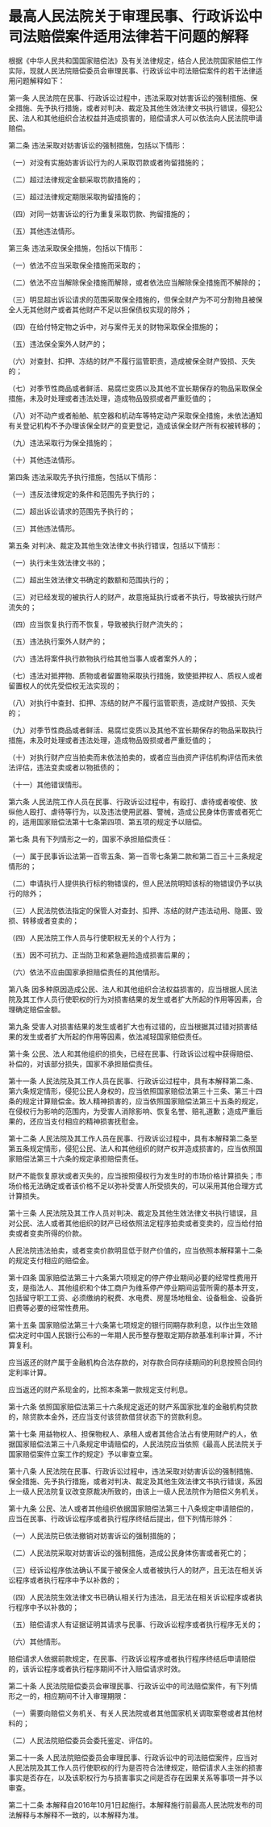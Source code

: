 # 最高人民法院关于审理民事、行政诉讼中司法赔偿案件适用法律若干问题的解释

<!-- INFO END -->

根据《中华人民共和国国家赔偿法》及有关法律规定，结合人民法院国家赔偿工作实际，现就人民法院赔偿委员会审理民事、行政诉讼中司法赔偿案件的若干法律适用问题解释如下：

第一条 人民法院在民事、行政诉讼过程中，违法采取对妨害诉讼的强制措施、保全措施、先予执行措施，或者对判决、裁定及其他生效法律文书执行错误，侵犯公民、法人和其他组织合法权益并造成损害的，赔偿请求人可以依法向人民法院申请赔偿。

第二条 违法采取对妨害诉讼的强制措施，包括以下情形：

（一）对没有实施妨害诉讼行为的人采取罚款或者拘留措施的；

（二）超过法律规定金额采取罚款措施的；

（三）超过法律规定期限采取拘留措施的；

（四）对同一妨害诉讼的行为重复采取罚款、拘留措施的；

（五）其他违法情形。

第三条 违法采取保全措施，包括以下情形：

（一）依法不应当采取保全措施而采取的；

（二）依法不应当解除保全措施而解除，或者依法应当解除保全措施而不解除的；

（三）明显超出诉讼请求的范围采取保全措施的，但保全财产为不可分割物且被保全人无其他财产或者其他财产不足以担保债权实现的除外；

（四）在给付特定物之诉中，对与案件无关的财物采取保全措施的；

（五）违法保全案外人财产的；

（六）对查封、扣押、冻结的财产不履行监管职责，造成被保全财产毁损、灭失的；

（七）对季节性商品或者鲜活、易腐烂变质以及其他不宜长期保存的物品采取保全措施，未及时处理或者违法处理，造成物品毁损或者严重贬值的；

（八）对不动产或者船舶、航空器和机动车等特定动产采取保全措施，未依法通知有关登记机构不予办理该保全财产的变更登记，造成该保全财产所有权被转移的；

（九）违法采取行为保全措施的；

（十）其他违法情形。

第四条 违法采取先予执行措施，包括以下情形：

（一）违反法律规定的条件和范围先予执行的；

（二）超出诉讼请求的范围先予执行的；

（三）其他违法情形。

第五条 对判决、裁定及其他生效法律文书执行错误，包括以下情形：

（一）执行未生效法律文书的；

（二）超出生效法律文书确定的数额和范围执行的；

（三）对已经发现的被执行人的财产，故意拖延执行或者不执行，导致被执行财产流失的；

（四）应当恢复执行而不恢复，导致被执行财产流失的；

（五）违法执行案外人财产的；

（六）违法将案件执行款物执行给其他当事人或者案外人的；

（七）违法对抵押物、质物或者留置物采取执行措施，致使抵押权人、质权人或者留置权人的优先受偿权无法实现的；

（八）对执行中查封、扣押、冻结的财产不履行监管职责，造成财产毁损、灭失的；

（九）对季节性商品或者鲜活、易腐烂变质以及其他不宜长期保存的物品采取执行措施，未及时处理或者违法处理，造成物品毁损或者严重贬值的；

（十）对执行财产应当拍卖而未依法拍卖的，或者应当由资产评估机构评估而未依法评估，违法变卖或者以物抵债的；

（十一）其他错误情形。

第六条 人民法院工作人员在民事、行政诉讼过程中，有殴打、虐待或者唆使、放纵他人殴打、虐待等行为，以及违法使用武器、警械，造成公民身体伤害或者死亡的，适用国家赔偿法第十七条第四项、第五项的规定予以赔偿。

第七条 具有下列情形之一的，国家不承担赔偿责任：

（一）属于民事诉讼法第一百零五条、第一百零七条第二款和第二百三十三条规定情形的；

（二）申请执行人提供执行标的物错误的，但人民法院明知该标的物错误仍予以执行的除外；

（三）人民法院依法指定的保管人对查封、扣押、冻结的财产违法动用、隐匿、毁损、转移或者变卖的；

（四）人民法院工作人员与行使职权无关的个人行为；

（五）因不可抗力、正当防卫和紧急避险造成损害后果的；

（六）依法不应由国家承担赔偿责任的其他情形。

第八条 因多种原因造成公民、法人和其他组织合法权益损害的，应当根据人民法院及其工作人员行使职权的行为对损害结果的发生或者扩大所起的作用等因素，合理确定赔偿金额。

第九条 受害人对损害结果的发生或者扩大也有过错的，应当根据其过错对损害结果的发生或者扩大所起的作用等因素，依法减轻国家赔偿责任。

第十条 公民、法人和其他组织的损失，已经在民事、行政诉讼过程中获得赔偿、补偿的，对该部分损失，国家不承担赔偿责任。

第十一条 人民法院及其工作人员在民事、行政诉讼过程中，具有本解释第二条、第六条规定情形，侵犯公民人身权的，应当依照国家赔偿法第三十三条、第三十四条的规定计算赔偿金。致人精神损害的，应当依照国家赔偿法第三十五条的规定，在侵权行为影响的范围内，为受害人消除影响、恢复名誉、赔礼道歉；造成严重后果的，还应当支付相应的精神损害抚慰金。

第十二条 人民法院及其工作人员在民事、行政诉讼过程中，具有本解释第二条至第五条规定情形，侵犯公民、法人和其他组织的财产权并造成损害的，应当依照国家赔偿法第三十六条的规定承担赔偿责任。

财产不能恢复原状或者灭失的，应当按照侵权行为发生时的市场价格计算损失；市场价格无法确定或者该价格不足以弥补受害人所受损失的，可以采用其他合理方式计算损失。

第十三条 人民法院及其工作人员对判决、裁定及其他生效法律文书执行错误，且对公民、法人或者其他组织的财产已经依照法定程序拍卖或者变卖的，应当给付拍卖或者变卖所得的价款。

人民法院违法拍卖，或者变卖价款明显低于财产价值的，应当依照本解释第十二条的规定支付相应的赔偿金。

第十四条 国家赔偿法第三十六条第六项规定的停产停业期间必要的经常性费用开支，是指法人、其他组织和个体工商户为维系停产停业期间运营所需的基本开支，包括留守职工工资、必须缴纳的税费、水电费、房屋场地租金、设备租金、设备折旧费等必要的经常性费用。

第十五条 国家赔偿法第三十六条第七项规定的银行同期存款利息，以作出生效赔偿决定时中国人民银行公布的一年期人民币整存整取定期存款基准利率计算，不计算复利。

应当返还的财产属于金融机构合法存款的，对存款合同存续期间的利息按照合同约定利率计算。

应当返还的财产系现金的，比照本条第一款规定支付利息。

第十六条 依照国家赔偿法第三十六条规定返还的财产系国家批准的金融机构贷款的，除贷款本金外，还应当支付该贷款借贷状态下的贷款利息。

第十七条 用益物权人、担保物权人、承租人或者其他合法占有使用财产的人，依据国家赔偿法第三十八条规定申请赔偿的，人民法院应当依照《最高人民法院关于国家赔偿案件立案工作的规定》予以审查立案。

第十八条 人民法院在民事、行政诉讼过程中，违法采取对妨害诉讼的强制措施、保全措施、先予执行措施，或者对判决、裁定及其他生效法律文书执行错误，系因上一级人民法院复议改变原裁决所致的，由该上一级人民法院作为赔偿义务机关。

第十九条 公民、法人或者其他组织依据国家赔偿法第三十八条规定申请赔偿的，应当在民事、行政诉讼程序或者执行程序终结后提出，但下列情形除外：

（一）人民法院已依法撤销对妨害诉讼的强制措施的；

（二）人民法院采取对妨害诉讼的强制措施，造成公民身体伤害或者死亡的；

（三）经诉讼程序依法确认不属于被保全人或者被执行人的财产，且无法在相关诉讼程序或者执行程序中予以补救的；

（四）人民法院生效法律文书已确认相关行为违法，且无法在相关诉讼程序或者执行程序中予以补救的；

（五）赔偿请求人有证据证明其请求与民事、行政诉讼程序或者执行程序无关的；

（六）其他情形。

赔偿请求人依据前款规定，在民事、行政诉讼程序或者执行程序终结后申请赔偿的，该诉讼程序或者执行程序期间不计入赔偿请求时效。

第二十条 人民法院赔偿委员会审理民事、行政诉讼中的司法赔偿案件，有下列情形之一的，相应期间不计入审理期限：

（一）需要向赔偿义务机关、有关人民法院或者其他国家机关调取案卷或者其他材料的；

（二）人民法院赔偿委员会委托鉴定、评估的。

第二十一条 人民法院赔偿委员会审理民事、行政诉讼中的司法赔偿案件，应当对人民法院及其工作人员行使职权的行为是否符合法律规定，赔偿请求人主张的损害事实是否存在，以及该职权行为与损害事实之间是否存在因果关系等事项一并予以审查。

第二十二条 本解释自2016年10月1日起施行。本解释施行前最高人民法院发布的司法解释与本解释不一致的，以本解释为准。